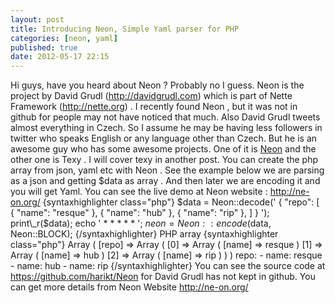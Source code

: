 ```yaml
---
layout: post
title: Introducing Neon, Simple Yaml parser for PHP
categories: [neon, yaml]
published: true
date: 2012-05-17 22:15
---
```

Hi guys, have you heard about Neon ? Probably no I guess.  Neon is the project by David Grudl (http://davidgrudl.com) which is part of Nette Framework (http://nette.org) . I recently found Neon , but it was not in github for people may not have noticed that much. Also David Grudl tweets almost everything in Czech. So I assume he may be having less followers in twitter who speaks English or any language other than Czech. But he is an awesome guy who has some awesome projects. One of it is [Neon](http://ne-on.org/) and the other one is Texy . I will cover texy in another post.  You can create the php array from json, yaml etc with Neon . See the example below we are parsing as a json and getting $data as array . And then later we are encoding it and you will get Yaml. You can see the live demo at Neon website : http://ne-on.org/  {syntaxhighlighter class="php"} $data = Neon::decode(' { "repo": [ { "name": "resque" }, { "name": "hub" }, { "name": "rip" }, ] } '); print\_r($data); echo '   * * * * *  '; $neon = Neon::encode($data, Neon::BLOCK); {/syntaxhighlighter} PHP array  {syntaxhighlighter class="php"} Array ( [repo] =\> Array ( [0] =\> Array ( [name] =\> resque ) [1] =\> Array ( [name] =\> hub ) [2] =\> Array ( [name] =\> rip ) ) ) repo: - name: resque - name: hub - name: rip {/syntaxhighlighter}  You can see the source code at https://github.com/harikt/Neon for David Grudl has not kept in github. You can get more details from Neon Website http://ne-on.org/   
